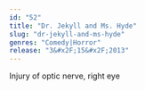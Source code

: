 ```yaml
---
id: "52"
title: "Dr. Jekyll and Ms. Hyde"
slug: "dr-jekyll-and-ms-hyde"
genres: "Comedy|Horror"
release: "3&#x2F;15&#x2F;2013"
---
```


Injury of optic nerve, right eye


